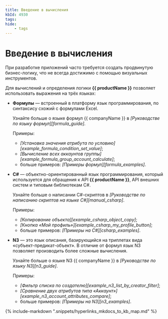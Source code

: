 ```yaml
---
title: Введение в вычисления
kbId: 4930
tags:
hide:
    - tags
---
```


# Введение в вычисления

При разработке приложений часто требуется создать продвинутую бизнес-логику, что не всегда достижимо с помощью визуальных инструментов.

Для вычислений и определения логики **{{ productName }}** позволяет использовать выражения на трёх языках:

- **Формулы** — встроенный в платформу язык программирования, по синтаксису схожий с формулами Excel.

    Узнайте больше о языке формул {{ companyName }} в _[Руководстве по языку формул][formula_guide]_.

    Примеры:

    - _[Установка значения атрибута по условию][example_formula_condition_set_value]_;
    - _[Вычисление всех аккаунтов группы][example_formula_group_account_calculate]_;
    - больше примеров: _[Примеры формул][formula_examples]_.

- **C#** — объектно-ориентированный язык программирования, который используется для обращения к API **{{ productName }}**, API внешних систем и типовым библиотекам C#.

    Узнайте больше о написании C#-скриптов в _[Руководстве по написанию скриптов на языке C#][manual_csharp]_.

    Примеры:

    - _[Копирование объекта][example_csharp_object_copy]_;
    - _[Кнопка «Мой профиль»][example_csharp_my_profile_button]_;
    - больше примеров: _[Примеры на C#][csharp_examples]_.

- **N3** — это язык описания, базирующийся на триплетах вида «субъект-предикат-объект». В отличие от формул язык N3 позволяет производить более сложные вычисления.

    Узнайте больше о языке N3 {{ companyName }} в _[Руководстве по языку N3][n3_guide]_.

    Примеры:

    - _[Фильтр списка по создателю][example_n3_list_by_creator_filter]_;
    - _[Сравнение двух атрибутов типа «Аккаунт»][example_n3_account_attributes_compare]_;
    - больше примеров: _[Примеры на N3][n3_examples]_.

{% include-markdown ".snippets/hyperlinks_mkdocs_to_kb_map.md" %}
